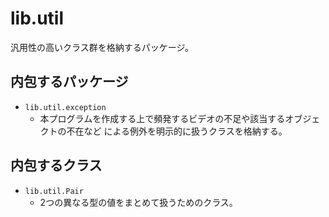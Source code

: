 # lib.util
汎用性の高いクラス群を格納するパッケージ。

## 内包するパッケージ
- `lib.util.exception`
  - 本プログラムを作成する上で頻発するビデオの不足や該当するオブジェクトの不在など
    による例外を明示的に扱うクラスを格納する。

## 内包するクラス
- `lib.util.Pair`
  - 2つの異なる型の値をまとめて扱うためのクラス。
